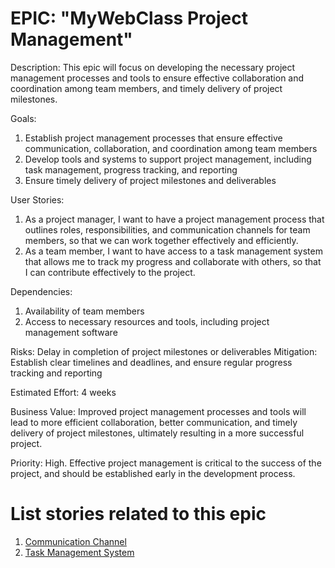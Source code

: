 # EPIC: "MyWebClass Project Management"

Description: This epic will focus on developing the necessary project management processes and tools to ensure effective collaboration and coordination among team members, and timely delivery of project milestones.

Goals:
1. Establish project management processes that ensure effective communication, collaboration, and coordination among team members
2. Develop tools and systems to support project management, including task management, progress tracking, and reporting
3. Ensure timely delivery of project milestones and deliverables

User Stories:
1. As a project manager, I want to have a project management process that outlines roles, responsibilities, and communication channels for team members, so that we can work together effectively and efficiently.
2. As a team member, I want to have access to a task management system that allows me to track my progress and collaborate with others, so that I can contribute effectively to the project.

Dependencies:
1. Availability of team members
2. Access to necessary resources and tools, including project management software

Risks: Delay in completion of project milestones or deliverables
Mitigation: Establish clear timelines and deadlines, and ensure regular progress tracking and reporting

Estimated Effort: 4 weeks

Business Value: Improved project management processes and tools will lead to more efficient collaboration, better communication, and timely delivery of project milestones, ultimately resulting in a more successful project.

Priority: High. Effective project management is critical to the success of the project, and should be established early in the development process.

# List stories related to this epic
1. [Communication Channel](https://github.com/Chrissquared31/mywebclass-agile-docs/blob/6c54c9ae4fdd4dbd4bdad1a0ee2e84afdba8cdaa/documentation/theme_1/initiatives/Epic/User%20Stories/Communication_Channel.md)
2. [Task Management System](https://github.com/Chrissquared31/mywebclass-agile-docs/blob/6c54c9ae4fdd4dbd4bdad1a0ee2e84afdba8cdaa/documentation/theme_1/initiatives/Epic/User%20Stories/Task%20Management%20System.md)
